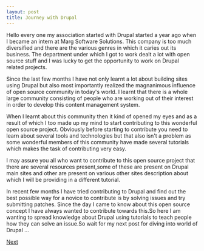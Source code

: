```yaml
---
layout: post
title: Journey with Drupal
---
```


<p>Hello every one my association started with Drupal started a year ago when I became an intern at Marg Software Solutions. This company is too much diversified and there are the various genres in which it caries out its business. The department under which I got to work dealt a lot with open source stuff and I was lucky to get the opportunity to work on Drupal related projects.</p>
<p>Since the last few months I have not only learnt a lot about building sites using Drupal but also most importantly realized the magnanimous influence of open source community in today's world. I learnt that there is a whole large community consisting of people who are working out of their interest in order to develop this content management system.</p>
<p>When I learnt about this community then it kind of opened my eyes and as a result of which I too made up my mind to start contributing to this wonderful open source project. Obviously before starting to contribute you need to learn about several tools and technologies but that also isn't a problem as some wonderful members of this community have made several tutorials which makes the task of contributing very easy.</p>
<p>I may assure you all who want to contribute to this open source project that there are several resources present,some of these are present on Drupal main sites and other are present on various other sites description about which I will be providing in a different tutorial.</p>
<p>In recent few months I have tried contributing to Drupal and find out the best possible way for a novice to contribute is by solving issues and try submitting patches. Since the day I came to know about this open source concept I have always wanted to contribute towards this.So here I am wanting to spread knowledge about Drupal using tutorials to teach people how they can solve an issue.So wait for my next post for diving into world of Drupal ...</p>
<a href="blog1.html">Next</a>
